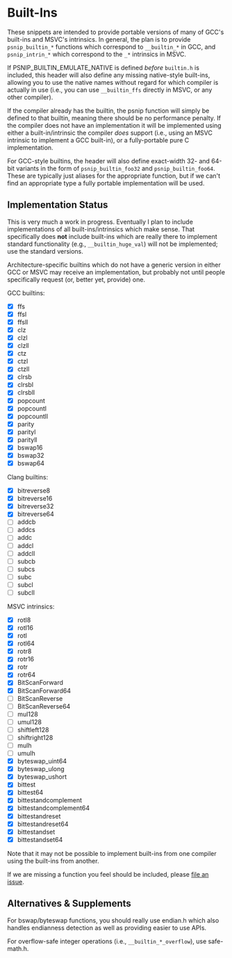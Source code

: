 # Built-Ins

These snippets are intended to provide portable versions of many of
GCC's built-ins and MSVC's intrinsics.  In general, the plan is to
provide `psnip_builtin_*` functions which correspond to `__builtin_*`
in GCC, and `psnip_intrin_*` which correspond to the `_*` intrinsics
in MSVC.

If PSNIP_BUILTIN_EMULATE_NATIVE is defined *before* `builtin.h` is
included, this header will also define any missing native-style
built-ins, allowing you to use the native names without regard for
which compiler is actually in use (i.e., you can use `__builtin_ffs`
directly in MSVC, or any other compiler).

If the compiler already has the builtin, the psnip function will
simply be defined to that builtin, meaning there should be no
performance penalty.  If the compiler does not have an implementation
it will be implemented using either a built-in/intrinsic the compiler
*does* support (i.e., using an MSVC intrinsic to implement a GCC
built-in), or a fully-portable pure C implementation.

For GCC-style builtins, the header will also define exact-width 32-
and 64-bit variants in the form of `psnip_builtin_foo32` and
`psnip_builtin_foo64`.  These are typically just aliases for the
appropriate function, but if we can't find an appropriate type a fully
portable implementation will be used.

## Implementation Status

This is very much a work in progress.  Eventually I plan to include
implementations of all built-ins/intrinsics which make sense.  That
specifically does **not** include built-ins which are really there to
implement standard functionality (e.g., `__builtin_huge_val`) will not
be implemented; use the standard versions.

Architecture-specific builtins which do not have a generic version in
either GCC or MSVC may receive an implementation, but probably not
until people specifically request (or, better yet, provide) one.

GCC builtins:

 - [x] ffs
 - [x] ffsl
 - [x] ffsll
 - [x] clz
 - [x] clzl
 - [x] clzll
 - [x] ctz
 - [x] ctzl
 - [x] ctzll
 - [x] clrsb
 - [x] clrsbl
 - [x] clrsbll
 - [x] popcount
 - [x] popcountl
 - [x] popcountll
 - [x] parity
 - [x] parityl
 - [x] parityll
 - [x] bswap16
 - [x] bswap32
 - [x] bswap64

Clang builtins:

 - [x] bitreverse8
 - [x] bitreverse16
 - [x] bitreverse32
 - [x] bitreverse64
 - [ ] addcb
 - [ ] addcs
 - [ ] addc
 - [ ] addcl
 - [ ] addcll
 - [ ] subcb
 - [ ] subcs
 - [ ] subc
 - [ ] subcl
 - [ ] subcll

MSVC intrinsics:

 - [x] rotl8
 - [x] rotl16
 - [x] rotl
 - [x] rotl64
 - [x] rotr8
 - [x] rotr16
 - [x] rotr
 - [x] rotr64
 - [x] BitScanForward
 - [x] BitScanForward64
 - [ ] BitScanReverse
 - [ ] BitScanReverse64
 - [ ] mul128
 - [ ] umul128
 - [ ] shiftleft128
 - [ ] shiftright128
 - [ ] mulh
 - [ ] umulh
 - [x] byteswap_uint64
 - [x] byteswap_ulong
 - [x] byteswap_ushort
 - [x] bittest
 - [x] bittest64
 - [x] bittestandcomplement
 - [x] bittestandcomplement64
 - [x] bittestandreset
 - [x] bittestandreset64
 - [x] bittestandset
 - [x] bittestandset64

Note that it may not be possible to implement built-ins from one
compiler using the built-ins from another.

If we are missing a function you feel should be included, please [file
an issue](https://github.com/nemequ/portable-snippets/issues).

## Alternatives & Supplements

For bswap/byteswap functions, you should really use endian.h which
also handles endianness detection as well as providing easier to use
APIs.

For overflow-safe integer operations (i.e., `__builtin_*_overflow`),
use safe-math.h.
